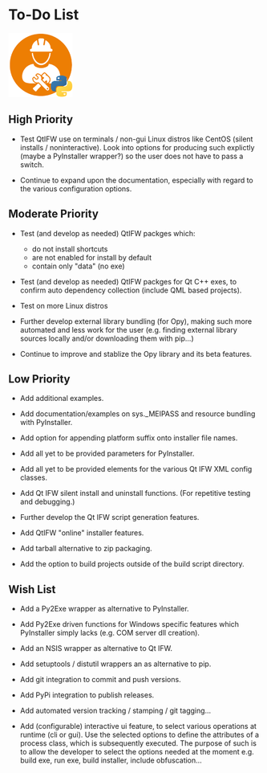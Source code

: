 # To-Do List 
![distbuilder logo](https://raw.githubusercontent.com/BuvinJT/distbuilder/master/docs/img/distbuilder128.png)
 
## High Priority

* Test QtIFW use on terminals / non-gui Linux distros like CentOS 
(silent installs / noninteractive). Look into options for producing such 
explictly (maybe a PyInstaller wrapper?) so the user does not have to pass a 
switch. 

* Continue to expand upon the documentation, especially with
regard to the various configuration options.

## Moderate Priority

* Test (and develop as needed) QtIFW packges which: 
	* do not install shortcuts
	* are not enabled for install by default
	* contain only "data" (no exe)

* Test (and develop as needed) QtIFW packges for Qt C++ exes, 
to confirm auto dependency collection (include QML based projects).

* Test on more Linux distros

* Further develop external library bundling (for Opy), making such 
more automated and less work for the user (e.g. finding external library 
sources locally and/or downloading them with pip...)
			
* Continue to improve and stablize the Opy library and its beta features.

## Low Priority

* Add additional examples.

* Add documentation/examples on sys._MEIPASS and resource bundling 
with PyInstaller. 

* Add option for appending platform suffix onto installer file names. 

* Add all yet to be provided parameters for PyInstaller.  

* Add all yet to be provided elements for the various Qt IFW 
XML config classes.  

* Add Qt IFW silent install and uninstall functions. 
(For repetitive testing and debugging.)  

* Further develop the Qt IFW script generation features. 

* Add QtIFW "online" installer features.

* Add tarball alternative to zip packaging.

* Add the option to build projects outside of the build script directory.  

## Wish List		

* Add a Py2Exe wrapper as alternative to PyInstaller.

* Add Py2Exe driven functions for Windows specific features 
which PyInstaller simply lacks (e.g. COM server dll creation).

* Add an NSIS wrapper as alternative to Qt IFW.

* Add setuptools / distutil wrappers an as alternative to pip.  

* Add git integration to commit and push versions.

* Add PyPi integration to publish releases.

* Add automated version tracking / stamping / git tagging...
  
* Add (configurable) interactive ui feature, to select various 
operations at runtime (cli or gui).  Use the selected options
to define the attributes of a process class, which is subsequently
executed.  The purpose of such is to allow the developer to
select the options needed at the moment e.g. build exe, run exe, 
build installer, include obfuscation...
